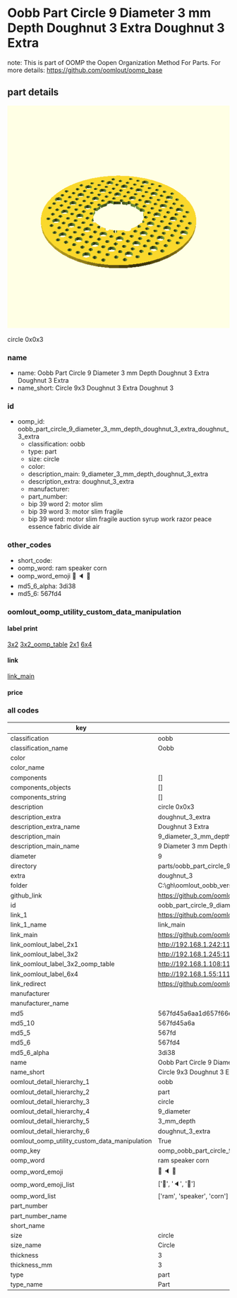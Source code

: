 # Oobb Part Circle 9 Diameter 3 mm Depth Doughnut 3 Extra Doughnut 3 Extra  

note: This is part of OOMP the Oopen Organization Method For Parts. For more details: https://github.com/oomlout/oomp_base

##  part details
  

[![](3dpr.png)](3dpr.png)

circle 0x0x3



### name
* name: Oobb Part Circle 9 Diameter 3 mm Depth Doughnut 3 Extra Doughnut 3 Extra
* name_short: Circle 9x3 Doughnut 3 Extra Doughnut 3
### id
* oomp_id: oobb_part_circle_9_diameter_3_mm_depth_doughnut_3_extra_doughnut_3_extra
  * classification: oobb
  * type: part
  * size: circle
  * color: 
  * description_main: 9_diameter_3_mm_depth_doughnut_3_extra
  * description_extra: doughnut_3_extra
  * manufacturer: 
  * part_number: 
  * bip 39 word 2: motor slim
  * bip 39 word 3: motor slim fragile
  * bip 39 word: motor slim fragile auction syrup work razor peace essence fabric divide air

### other_codes
* short_code: 
* oomp_word: ram speaker corn
* oomp_word_emoji :ram: :speaker: :corn:
* md5_6_alpha: 3di38
* md5_6: 567fd4






### oomlout_oomp_utility_custom_data_manipulation
#### label print
[3x2](http://192.168.1.245:1112/?label=oomp%203di38)
[3x2_oomp_table](http://192.168.1.108:1112/?label=oomp%203di38)
[2x1](http://192.168.1.242:1112/?label=oomp%203di38)
[6x4](http://192.168.1.55:1112/?label=oomp%203di38)    

#### link

[link_main](https://github.com/oomlout/oomlout_oobb_version_4_generated_parts/tree/main/navigation_oomp/oobb/part/circle/9_diameter_3_mm_depth_doughnut_3_extra/doughnut_3_extra/part)                              

#### price







### all codes 
| key | value |  
| --- | --- |  
| classification | oobb |  
| classification_name | Oobb |  
| color |  |  
| color_name |  |  
| components | [] |  
| components_objects | [] |  
| components_string | [] |  
| description | circle 0x0x3 |  
| description_extra | doughnut_3_extra |  
| description_extra_name | Doughnut 3 Extra |  
| description_main | 9_diameter_3_mm_depth_doughnut_3_extra |  
| description_main_name | 9 Diameter 3 mm Depth Doughnut 3 Extra |  
| diameter | 9 |  
| directory | parts/oobb_part_circle_9_diameter_3_mm_depth_doughnut_3_extra_doughnut_3_extra |  
| extra | doughnut_3 |  
| folder | C:\gh\oomlout_oobb_version_4_generated_parts\parts\oobb_part_circle_9_diameter_3_mm_depth_doughnut_3_extra_doughnut_3_extra |  
| github_link | https://github.com/oomlout/oomlout_oomp_part_src/tree/main/parts/oobb_part_circle_9_diameter_3_mm_depth_doughnut_3_extra_doughnut_3_extra |  
| id | oobb_part_circle_9_diameter_3_mm_depth_doughnut_3_extra_doughnut_3_extra |  
| link_1 | https://github.com/oomlout/oomlout_oobb_version_4_generated_parts/tree/main/navigation_oomp/oobb/part/circle/9_diameter_3_mm_depth_doughnut_3_extra/doughnut_3_extra/part |  
| link_1_name | link_main |  
| link_main | https://github.com/oomlout/oomlout_oobb_version_4_generated_parts/tree/main/navigation_oomp/oobb/part/circle/9_diameter_3_mm_depth_doughnut_3_extra/doughnut_3_extra/part |  
| link_oomlout_label_2x1 | http://192.168.1.242:1112/?label=oomp%203di38 |  
| link_oomlout_label_3x2 | http://192.168.1.245:1112/?label=oomp%203di38 |  
| link_oomlout_label_3x2_oomp_table | http://192.168.1.108:1112/?label=oomp%203di38 |  
| link_oomlout_label_6x4 | http://192.168.1.55:1112/?label=oomp%203di38 |  
| link_redirect | https://github.com/oomlout/oomlout_oobb_version_4_generated_parts/tree/main/parts/oobb_circle_09_03_ex_doughnut_3 |  
| manufacturer |  |  
| manufacturer_name |  |  
| md5 | 567fd45a6aa1d657f66e50eeb8f2f483 |  
| md5_10 | 567fd45a6a |  
| md5_5 | 567fd |  
| md5_6 | 567fd4 |  
| md5_6_alpha | 3di38 |  
| name | Oobb Part Circle 9 Diameter 3 mm Depth Doughnut 3 Extra Doughnut 3 Extra |  
| name_short | Circle 9x3 Doughnut 3 Extra Doughnut 3 |  
| oomlout_detail_hierarchy_1 | oobb |  
| oomlout_detail_hierarchy_2 | part |  
| oomlout_detail_hierarchy_3 | circle |  
| oomlout_detail_hierarchy_4 | 9_diameter |  
| oomlout_detail_hierarchy_5 | 3_mm_depth |  
| oomlout_detail_hierarchy_6 | doughnut_3_extra |  
| oomlout_oomp_utility_custom_data_manipulation | True |  
| oomp_key | oomp_oobb_part_circle_9_diameter_3_mm_depth_doughnut_3_extra_doughnut_3_extra |  
| oomp_word | ram speaker corn |  
| oomp_word_emoji | :ram: :speaker: :corn: |  
| oomp_word_emoji_list | [':ram:', ':speaker:', ':corn:'] |  
| oomp_word_list | ['ram', 'speaker', 'corn'] |  
| part_number |  |  
| part_number_name |  |  
| short_name |  |  
| size | circle |  
| size_name | Circle |  
| thickness | 3 |  
| thickness_mm | 3 |  
| type | part |  
| type_name | Part |  
